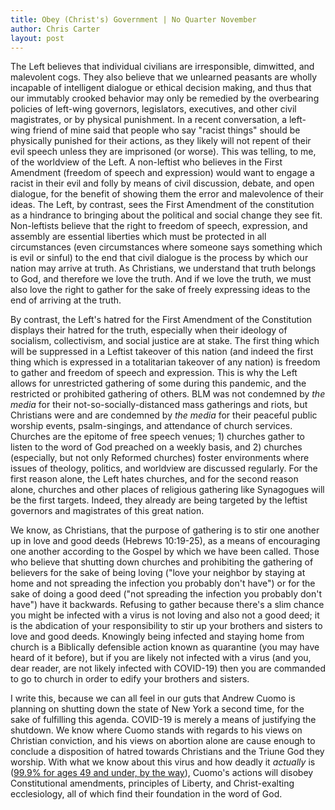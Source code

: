 ```yaml
---
title: Obey (Christ's) Government | No Quarter November
author: Chris Carter
layout: post
---
```


The Left believes that individual civilians are irresponsible, dimwitted, and malevolent cogs. They also believe that we unlearned peasants are wholly incapable of intelligent dialogue or ethical decision making, and thus that our immutably crooked behavior may only be remedied by the overbearing policies of left-wing governors, legislators, executives, and other civil magistrates, or by physical punishment. In a recent conversation, a left-wing friend of mine said that people who say "racist things" should be physically punished for their actions, as they likely will not repent of their evil speech unless they are imprisoned (or worse). This was telling, to me, of the worldview of the Left. A non-leftist who believes in the First Amendment (freedom of speech and expression) would want to engage a racist in their evil and folly by means of civil discussion, debate, and open dialogue, for the benefit of showing them the error and malevolence of their ideas. The Left, by contrast, sees the First Amendment of the constitution as a hindrance to bringing about the political and social change they see fit. Non-leftists believe that the right to freedom of speech, expression, and assembly are essential liberties which must be protected in all circumstances (even circumstances where someone says something which is evil or sinful) to the end that civil dialogue is the process by which our nation may arrive at truth. As Christians, we understand that truth belongs to God, and therefore we love the truth. And if we love the truth, we must also love the right to gather for the sake of freely expressing ideas to the end of arriving at the truth.

By contrast, the Left's hatred for the First Amendment of the Constitution displays their hatred for the truth, especially when their ideology of socialism, collectivism, and social justice are at stake. The first thing which will be suppressed in a Leftist takeover of this nation (and indeed the first thing which is expressed in a totalitarian takeover of any nation) is freedom to gather and freedom of speech and expression. This is why the Left allows for unrestricted gathering of some during this pandemic, and the restricted or prohibited gathering of others. BLM was not condemned by _the media_ for their not-so-socially-distanced mass gatherings and riots, but Christians were and are condemned by _the media_ for their peaceful public worship events, psalm-singings, and attendance of church services. Churches are the epitome of free speech venues; 1) churches gather to listen to the word of God preached on a weekly basis, and 2) churches (especially, but not only Reformed churches) foster environments where issues of theology, politics, and worldview are discussed regularly. For the first reason alone, the Left hates churches, and for the second reason alone, churches and other places of religious gathering like Synagogues will be the first targets. Indeed, they already are being targeted by the leftist governors and magistrates of this great nation.

We know, as Christians, that the purpose of gathering is to stir one another up in love and good deeds (Hebrews 10:19-25), as a means of encouraging one another according to the Gospel by which we have been called. Those who believe that shutting down churches and prohibiting the gathering of believers for the sake of being loving ("love your neighbor by staying at home and not spreading the infection you probably don't have") or for the sake of doing a good deed ("not spreading the infection you probably don't have") have it backwards. Refusing to gather because there's a slim chance you might be infected with a virus is not loving and also not a good deed; it is the abdication of your responsibility to stir up your brothers and sisters to love and good deeds. Knowingly being infected and staying home from church is a Biblically defensible action known as quarantine (you may have heard of it before), but if you are likely not infected with a virus (and you, dear reader, are not likely infected with COVID-19) then you are commanded to go to church in order to edify your brothers and sisters.

I write this, because we can all feel in our guts that Andrew Cuomo is planning on shutting down the state of New York a second time, for the sake of fulfilling this agenda. COVID-19 is merely a means of justifying the shutdown. We know where Cuomo stands with regards to his views on Christian conviction, and his views on abortion alone are cause enough to conclude a disposition of hatred towards Christians and the Triune God they worship. With what we know about this virus and how deadly it _actually_ is ([99.9% for ages 49 and under, by the way](https://www.breitbart.com/politics/2020/09/25/cdc-data-shows-high-virus-survival-rate-99-plus-for-ages-69-and-younger-94-6-for-older/)), Cuomo's actions will disobey Constitutional amendments, principles of Liberty, and Christ-exalting ecclesiology, all of which find their foundation in the word of God.

